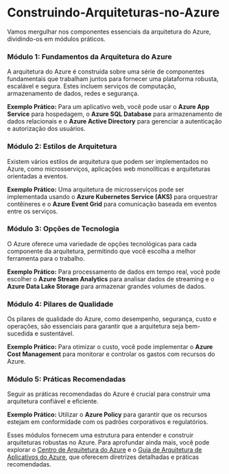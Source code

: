 # Construindo-Arquiteturas-no-Azure

Vamos mergulhar nos componentes essenciais da arquitetura do Azure, dividindo-os em módulos práticos.

### Módulo 1: Fundamentos da Arquitetura do Azure
A arquitetura do Azure é construída sobre uma série de componentes fundamentais que trabalham juntos para fornecer uma plataforma robusta, escalável e segura. Estes incluem serviços de computação, armazenamento de dados, redes e segurança.

**Exemplo Prático:**
Para um aplicativo web, você pode usar o **Azure App Service** para hospedagem, o **Azure SQL Database** para armazenamento de dados relacionais e o **Azure Active Directory** para gerenciar a autenticação e autorização dos usuários.

### Módulo 2: Estilos de Arquitetura
Existem vários estilos de arquitetura que podem ser implementados no Azure, como microsserviços, aplicações web monolíticas e arquiteturas orientadas a eventos.

**Exemplo Prático:**
Uma arquitetura de microsserviços pode ser implementada usando o **Azure Kubernetes Service (AKS)** para orquestrar contêineres e o **Azure Event Grid** para comunicação baseada em eventos entre os serviços.

### Módulo 3: Opções de Tecnologia
O Azure oferece uma variedade de opções tecnológicas para cada componente da arquitetura, permitindo que você escolha a melhor ferramenta para o trabalho.

**Exemplo Prático:**
Para processamento de dados em tempo real, você pode escolher o **Azure Stream Analytics** para analisar dados de streaming e o **Azure Data Lake Storage** para armazenar grandes volumes de dados.

### Módulo 4: Pilares de Qualidade
Os pilares de qualidade do Azure, como desempenho, segurança, custo e operações, são essenciais para garantir que a arquitetura seja bem-sucedida e sustentável.

**Exemplo Prático:**
Para otimizar o custo, você pode implementar o **Azure Cost Management** para monitorar e controlar os gastos com recursos do Azure.

### Módulo 5: Práticas Recomendadas
Seguir as práticas recomendadas do Azure é crucial para construir uma arquitetura confiável e eficiente.

**Exemplo Prático:**
Utilizar o **Azure Policy** para garantir que os recursos estejam em conformidade com os padrões corporativos e regulatórios.

Esses módulos fornecem uma estrutura para entender e construir arquiteturas robustas no Azure. Para aprofundar ainda mais, você pode explorar o [Centro de Arquitetura do Azure](^1^) e o [Guia de Arquitetura de Aplicativos do Azure](^2^), que oferecem diretrizes detalhadas e práticas recomendadas.
